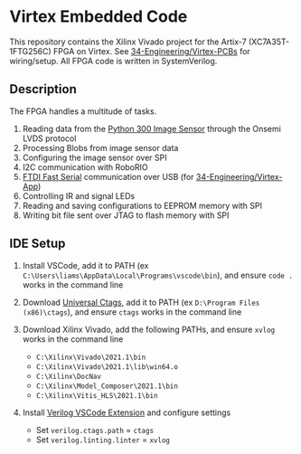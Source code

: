 # Virtex Embedded Code

This repository contains the Xilinx Vivado project for the Artix-7 (XC7A35T-1FTG256C) FPGA on Virtex. See [34-Engineering/Virtex-PCBs](https://github.com/34-Engineering/Virtex-PCBs) for wiring/setup. All FPGA code is written in SystemVerilog.

## Description

The FPGA handles a multitude of tasks.

 1) Reading data from the [Python 300 Image Sensor](https://www.onsemi.com/pdf/datasheet/noip1sn1300a-d.pdf) through the Onsemi LVDS protocol
 2) Processing Blobs from image sensor data
 3) Configuring the image sensor over SPI
 4) I2C communication with RoboRIO
 5) [FTDI Fast Serial](https://ftdichip.com/wp-content/uploads/2020/08/AN_131_FT2232D_H_Fast-Opto-Isolated-Serial-Interface-mode.pdf) communication over USB (for [34-Engineering/Virtex-App](https://github.com/34-Engineering/Virtex-App))
 6) Controlling IR and signal LEDs
 7) Reading and saving configurations to EEPROM memory with SPI
 8) Writing bit file sent over JTAG to flash memory with SPI 

## IDE Setup

 1) Install VSCode, add it to PATH (ex  `C:\Users\liams\AppData\Local\Programs\vscode\bin`), and ensure `code .` works in the command line

 2) Download [Universal Ctags](https://github.com/universal-ctags/ctags), add it to PATH (ex `D:\Program Files (x86)\ctags`), and ensure `ctags` works in the command line

 3) Download Xilinx Vivado, add the following PATHs, and ensure `xvlog` works in the command line
    - `C:\Xilinx\Vivado\2021.1\bin`
    - `C:\Xilinx\Vivado\2021.1\lib\win64.o`
    - `C:\Xilinx\DocNav`
    - `C:\Xilinx\Model_Composer\2021.1\bin`
    - `C:\Xilinx\Vitis_HLS\2021.1\bin`

 4) Install [Verilog VSCode Extension](https://marketplace.visualstudio.com/items?itemName=mshr-h.VerilogHDL) and configure settings
    - Set `verilog.ctags.path` = `ctags`
    - Set `verilog.linting.linter` = `xvlog`
